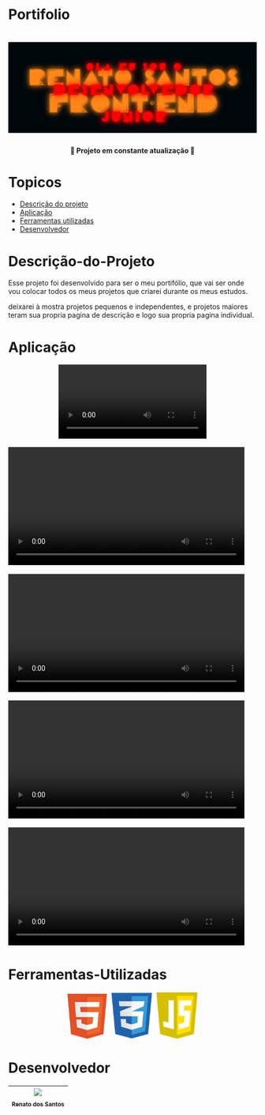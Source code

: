 # Portifolio

<h1>
<img src="./logos/logo-projeto.png" alt="">
</h1>

<h4 align=center> 
    🚧 Projeto em constante atualização 🚧
</h4>





# Topicos
* [Descrição do projeto](#descrição-do-projeto)
* [Aplicação](#aplicação)
* [Ferramentas utilizadas](#ferramentas-utilizadas )
* [Desenvolvedor](#desenvolvedor)

# Descrição-do-Projeto

Esse projeto foi desenvolvido para ser o meu portifólio, que vai ser onde vou colocar todos os meus projetos que criarei durante os meus estudos.

deixarei à mostra projetos pequenos e independentes, e projetos maiores teram sua propria pagina de descrição e logo sua propria pagina individual.


# Aplicação
<p align=center>
<video heigth=200px alt=readme title=readme src="./logos/port-desc-mobile-at.mp4" autoplay loop>
</p>
<p>
<video width=95% alt=readme title=readme src="./logos/port-desc-at.mp4" autoplay loop>
</p>
<p>
<video width=95% alt=readme title=readme src="./logos/port-jogos-at.mp4" autoplay loop>
</p>
<p>
<video width=95% alt=readme title=readme src="./logos/port-gameMemoria.mp4" autoplay loop>
</p>
<p>
<video width=95% alt=readme title=readme src="./logos/port-site-exemplo.mp4" autoplay loop>
</p>

# Ferramentas-Utilizadas 

<p align=center>
<img width=80px src="./imagens/techs/html.png" alt="">
<img width=93px src="./imagens/techs/css.png" alt="">
<img width=84px src="./imagens/techs/javascript.png" alt="">
</p>

# Desenvolvedor 

| [<img src="https://avatars.githubusercontent.com/u/90292478?v=4" width=115><br><sub>Renato dos Santos</sub>](https://github.com/RenatoDevs) 
| :---: |
